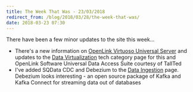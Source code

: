 ```yaml
---
title: The Week That Was - 23/03/2018
redirect_from: /blog/2018/03/28/the-week-that-was/
date: 2018-03-23 07:30
---
```

There have been a few minor updates to the site this week...
<!--more-->

* There's a new information on [OpenLink Virtuoso Universal Server](/technologies/openlink-virtuoso-universal-server/) and updates to the [Data Virtualization](/tech-categories/data-virtualization/) tech category page for this and OpenLink Software Universal Data Access Suite courtesy of TallTed
* I've added SQData CDC and Debezium to the [Data Ingestion](/tech-categories/data-ingestion/) page.  Debezium looks interesting - an open source package of Kafka and Kafka Connect for streaming data out of databases